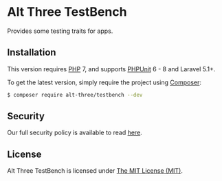 # Alt Three TestBench

Provides some testing traits for apps.


## Installation

This version requires [PHP](https://php.net) 7, and supports [PHPUnit](https://phpunit.de/) 6 - 8 and Laravel 5.1+.

To get the latest version, simply require the project using [Composer](https://getcomposer.org):

```bash
$ composer require alt-three/testbench --dev
```


## Security

Our full security policy is available to read [here](https://github.com/AltThree/TestBench/security/policy).


## License

Alt Three TestBench is licensed under [The MIT License (MIT)](LICENSE).
